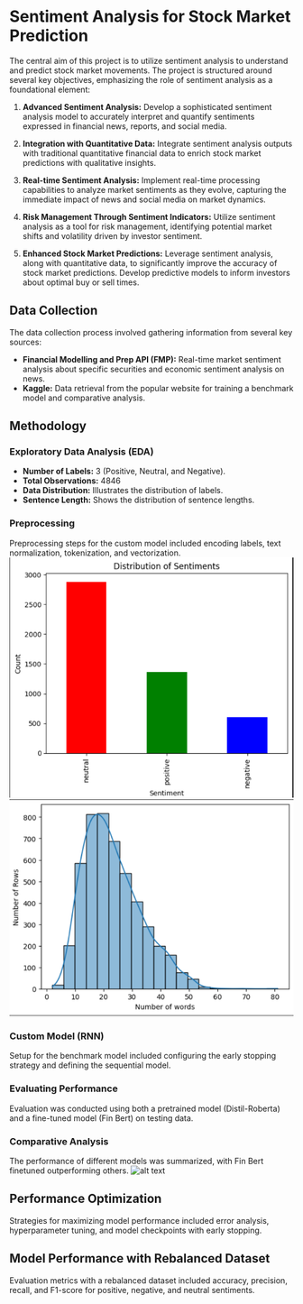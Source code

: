 # Sentiment Analysis for Stock Market Prediction

The central aim of this project is to utilize sentiment analysis to understand and predict stock market movements. The project is structured around several key objectives, emphasizing the role of sentiment analysis as a foundational element:

1. **Advanced Sentiment Analysis:**
   Develop a sophisticated sentiment analysis model to accurately interpret and quantify sentiments expressed in financial news, reports, and social media.

2. **Integration with Quantitative Data:**
   Integrate sentiment analysis outputs with traditional quantitative financial data to enrich stock market predictions with qualitative insights.

3. **Real-time Sentiment Analysis:**
   Implement real-time processing capabilities to analyze market sentiments as they evolve, capturing the immediate impact of news and social media on market dynamics.

4. **Risk Management Through Sentiment Indicators:**
   Utilize sentiment analysis as a tool for risk management, identifying potential market shifts and volatility driven by investor sentiment.

5. **Enhanced Stock Market Predictions:**
   Leverage sentiment analysis, along with quantitative data, to significantly improve the accuracy of stock market predictions. Develop predictive models to inform investors about optimal buy or sell times.

## Data Collection

The data collection process involved gathering information from several key sources:
- **Financial Modelling and Prep API (FMP):**
  Real-time market sentiment analysis about specific securities and economic sentiment analysis on news.
- **Kaggle:**
  Data retrieval from the popular website for training a benchmark model and comparative analysis.

## Methodology

### Exploratory Data Analysis (EDA)

- **Number of Labels:** 3 (Positive, Neutral, and Negative).
- **Total Observations:** 4846
- **Data Distribution:** Illustrates the distribution of labels.
- **Sentence Length:** Shows the distribution of sentence lengths.

### Preprocessing

Preprocessing steps for the custom model included encoding labels, text normalization, tokenization, and vectorization.
![alt text](Images/data_dist.png)
![alt text](Images/word_dist.png)

### Custom Model (RNN)

Setup for the benchmark model included configuring the early stopping strategy and defining the sequential model.

### Evaluating Performance

Evaluation was conducted using both a pretrained model (Distil-Roberta) and a fine-tuned model (Fin Bert) on testing data.

### Comparative Analysis

The performance of different models was summarized, with Fin Bert finetuned outperforming others.
![alt text](Images/comaparativeAnalysis.png)

## Performance Optimization

Strategies for maximizing model performance included error analysis, hyperparameter tuning, and model checkpoints with early stopping.

## Model Performance with Rebalanced Dataset

Evaluation metrics with a rebalanced dataset included accuracy, precision, recall, and F1-score for positive, negative, and neutral sentiments.

